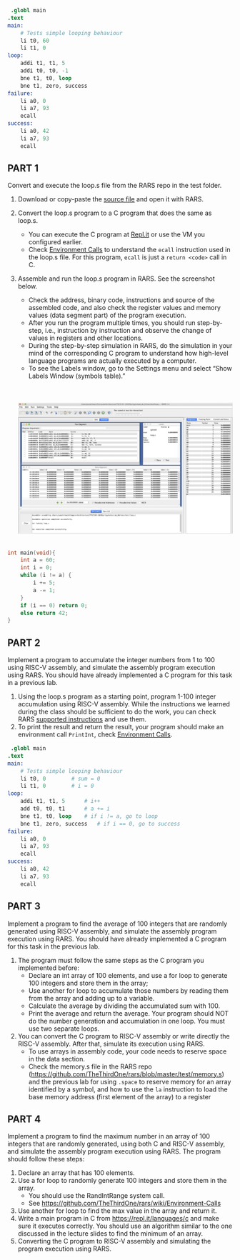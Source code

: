 ```s
 .globl main
.text
main:
	# Tests simple looping behaviour
	li t0, 60
	li t1, 0
loop:
	addi t1, t1, 5
	addi t0, t0, -1
	bne t1, t0, loop  
	bne t1, zero, success
failure:
	li a0, 0
	li a7, 93 
	ecall
success:
	li a0, 42 
	li a7, 93
	ecall
```

## PART 1  
Convert and execute the loop.s file from the RARS repo in the test folder.
1. Download or copy-paste the [source file](https://raw.githubusercontent.com/TheThirdOne/rars/master/test/loop.s) and open it with RARS.
2. Convert the loop.s program to a C program that does the same as loop.s.
	- You can execute the C program at [Repl.it](https://repl.it/languages/c) or use the VM you configured earlier.
	- Check [Environment Calls](https://github.com/TheThirdOne/rars/wiki/Environment-Calls) to understand the `ecall` instruction used in the loop.s file. For this program, `ecall` is just a `return <code>` call in C.
3. Assemble and run the loop.s program in RARS. See the screenshot below.
	- Check the address, binary code, instructions and source of the assembled code, and also check the register values and memory values (data segment part) of the program execution.
	- After you run the program multiple times, you should run step-by-step, i.e., instruction by instruction and observe the change of values in registers and other locations.
	- During the step-by-step simulation in RARS, do the simulation in your mind of the corresponding C program to understand how high-level language programs are actually executed by a computer.
	- To see the Labels window, go to the Settings menu and select “Show Labels Window (symbols table).”

	<div style="text-align:center;"><br><br><br><img src="../resources/lab-screenshot_1.png" width="1000"><br><br></div>

```c
int main(void){
    int a = 60;
    int i = 0;
    while (i != a) {
        i += 5;
        a -= 1;
    }
    if (i == 0) return 0;
	else return 42;
}
```


## PART 2
Implement a program to accumulate the integer numbers from 1 to 100 using RISC-V assembly, and simulate the assembly program execution using RARS. You should have already implemented a C program for this task in a previous lab.
1. Using the loop.s program as a starting point, program 1-100 integer accumulation using RISC-V assembly. While the instructions we learned during the class should be sufficient to do the work, you can check RARS [supported instructions](https://github.com/TheThirdOne/rars/wiki/Supported-Instructions) and use them.
2. To print the result and return the result, your program should make an environment call `PrintInt`, check [Environment Calls](https://github.com/TheThirdOne/rars/wiki/Environment-Calls).

```s
 .globl main
.text
main:
	# Tests simple looping behaviour
	li t0, 0		# sum = 0
	li t1, 0		# i = 0
loop:
	addi t1, t1, 5		# i++ 
	add t0, t0, t1		# a += i
	bne t1, t0, loop  	# if i != a, go to loop
	bne t1, zero, success	# if i == 0, go to success
failure:
	li a0, 0
	li a7, 93 
	ecall
success:
	li a0, 42 
	li a7, 93
	ecall
```

## PART 3
Implement a program to find the average of 100 integers that are randomly generated using RISC-V assembly, and simulate the assembly program execution using RARS. You should have already implemented a C program for this task in the previous lab.
1. The program must follow the same steps as the C program you implemented before:
	- Declare an int array of 100 elements, and use a for loop to generate 100 integers and store them in the array;
	- Use another for loop to accumulate those numbers by reading them from the array and adding up to a variable.
	- Calculate the average by dividing the accumulated sum with 100.
	- Print the average and return the average. Your program should NOT do the number generation and accumulation in one loop. You must use two separate loops.
2. You can convert the C program to RISC-V assembly or write directly the RISC-V assembly. After that, simulate its execution using RARS.
	- To use arrays in assembly code, your code needs to reserve space in the data section.
	- Check the memory.s file in the RARS repo (https://github.com/TheThirdOne/rars/blob/master/test/memory.s) and the previous lab for using `.space` to reserve memory for an array identified by a symbol, and how to use the `la` instruction to load the base memory address (first element of the array) to a register

## PART 4
Implement a program to find the maximum number in an array of 100 integers that are randomly generated, using both C and RISC-V assembly, and simulate the assembly program execution using RARS. The program should follow these steps:
1. Declare an array that has 100 elements.
2. Use a for loop to randomly generate 100 integers and store them in the array.
	- You should use the RandIntRange system call.
	- See https://github.com/TheThirdOne/rars/wiki/Environment-Calls
3. Use another for loop to find the max value in the array and return it.
4. Write a main program in C from https://repl.it/languages/c and make sure it executes correctly. You should use an algorithm similar to the one discussed in the lecture slides to find the minimum of an array.
5. Converting the C program to RISC-V assembly and simulating the program execution using RARS.